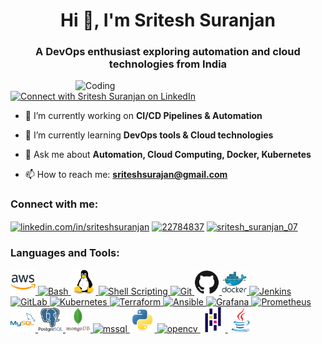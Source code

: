 <h1 align="center">Hi 👋, I'm Sritesh Suranjan</h1>
<h3 align="center">A DevOps enthusiast exploring automation and cloud technologies from India</h3>
<img align="right" alt="Coding" width="400" src="https://i.pinimg.com/originals/e8/f4/53/e8f453469a3ec97ecd354df465d73913.gif">

<p align="left">  
    <a href="https://www.linkedin.com/in/sriteshsuranjan" target="_blank">
        <img src="https://img.shields.io/badge/Connect%20with%20me-LinkedIn-blue?style=for-the-badge&logo=linkedin" alt="Connect with Sritesh Suranjan on LinkedIn">
    </a>  
</p>

- 🔭 I’m currently working on **CI/CD Pipelines & Automation**  

- 🌱 I’m currently learning **DevOps tools & Cloud technologies**  

- 💬 Ask me about **Automation, Cloud Computing, Docker, Kubernetes**  

- 📫 How to reach me: **sriteshsurajan@gmail.com**  

<h3 align="left">Connect with me:</h3>
<p align="left">
<a href="https://linkedin.com/in/linkedin.com/in/sriteshsuranjan" target="blank"><img align="center" src="https://raw.githubusercontent.com/rahuldkjain/github-profile-readme-generator/master/src/images/icons/Social/linked-in-alt.svg" alt="linkedin.com/in/sriteshsuranjan" height="30" width="40" /></a>
<a href="https://stackoverflow.com/users/22784837" target="blank"><img align="center" src="https://raw.githubusercontent.com/rahuldkjain/github-profile-readme-generator/master/src/images/icons/Social/stack-overflow.svg" alt="22784837" height="30" width="40" /></a>
<a href="https://instagram.com/sritesh_suranjan_07" target="blank"><img align="center" src="https://raw.githubusercontent.com/rahuldkjain/github-profile-readme-generator/master/src/images/icons/Social/instagram.svg" alt="sritesh_suranjan_07" height="30" width="40" /></a>
</p>

<h3 align="left">Languages and Tools:</h3>
<p align="left">
    <!-- AWS -->
    <a href="https://aws.amazon.com" target="_blank" rel="noreferrer">
        <img src="https://raw.githubusercontent.com/devicons/devicon/master/icons/amazonwebservices/amazonwebservices-original-wordmark.svg" alt="AWS" width="40" height="40"/>
    </a>
    <!-- Bash -->
    <a href="https://www.gnu.org/software/bash/" target="_blank" rel="noreferrer">
        <img src="https://www.vectorlogo.zone/logos/gnu_bash/gnu_bash-icon.svg" alt="Bash" width="40" height="40"/>
    </a>
    <!-- Linux -->
    <a href="https://www.linux.org/" target="_blank" rel="noreferrer">
        <img src="https://raw.githubusercontent.com/devicons/devicon/master/icons/linux/linux-original.svg" alt="Linux" width="40" height="40"/>
    </a>
    <!-- Shell Scripting -->
    <a href="https://en.wikipedia.org/wiki/Shell_script" target="_blank" rel="noreferrer">
        <img src="https://upload.wikimedia.org/wikipedia/commons/8/82/Gnu-bash-logo.svg" alt="Shell Scripting" width="40" height="40"/>
    </a>
    <!-- Git -->
    <a href="https://git-scm.com/" target="_blank" rel="noreferrer">
        <img src="https://www.vectorlogo.zone/logos/git-scm/git-scm-icon.svg" alt="Git" width="40" height="40"/>
    </a>
    <!-- GitHub -->
    <a href="https://github.com/" target="_blank" rel="noreferrer">
        <img src="https://raw.githubusercontent.com/devicons/devicon/master/icons/github/github-original.svg" alt="GitHub" width="40" height="40"/>
    </a>
    <!-- Docker -->
    <a href="https://www.docker.com/" target="_blank" rel="noreferrer">
        <img src="https://raw.githubusercontent.com/devicons/devicon/master/icons/docker/docker-original-wordmark.svg" alt="Docker" width="40" height="40"/>
    </a>
    <!-- Jenkins -->
    <a href="https://www.jenkins.io" target="_blank" rel="noreferrer">
        <img src="https://www.vectorlogo.zone/logos/jenkins/jenkins-icon.svg" alt="Jenkins" width="40" height="40"/>
    </a>
    <!-- GitLab -->
    <a href="https://gitlab.com/" target="_blank" rel="noreferrer">
        <img src="https://www.vectorlogo.zone/logos/gitlab/gitlab-icon.svg" alt="GitLab" width="40" height="40"/>
    </a>
    <!-- Kubernetes -->
    <a href="https://kubernetes.io" target="_blank" rel="noreferrer">
        <img src="https://www.vectorlogo.zone/logos/kubernetes/kubernetes-icon.svg" alt="Kubernetes" width="40" height="40"/>
    </a>
    <!-- Terraform -->
    <a href="https://www.terraform.io/" target="_blank" rel="noreferrer">
        <img src="https://www.vectorlogo.zone/logos/terraformio/terraformio-icon.svg" alt="Terraform" width="40" height="40"/>
    </a>
    <!-- Ansible -->
    <a href="https://www.ansible.com/" target="_blank" rel="noreferrer">
        <img src="https://www.vectorlogo.zone/logos/ansible/ansible-icon.svg" alt="Ansible" width="40" height="40"/>
    </a>
    <!-- Grafana -->
    <a href="https://grafana.com" target="_blank" rel="noreferrer">
        <img src="https://www.vectorlogo.zone/logos/grafana/grafana-icon.svg" alt="Grafana" width="40" height="40"/>
    </a>
    <!-- Prometheus -->
    <a href="https://prometheus.io/" target="_blank" rel="noreferrer">
        <img src="https://www.vectorlogo.zone/logos/prometheusio/prometheusio-icon.svg" alt="Prometheus" width="40" height="40"/>
    </a>
    <!-- MySQL -->
    <a href="https://www.mysql.com/" target="_blank" rel="noreferrer">
        <img src="https://raw.githubusercontent.com/devicons/devicon/master/icons/mysql/mysql-original-wordmark.svg" alt="MySQL" width="40" height="40"/>
    </a>
    <!-- PostgreSQL -->
    <a href="https://www.postgresql.org" target="_blank" rel="noreferrer">
        <img src="https://raw.githubusercontent.com/devicons/devicon/master/icons/postgresql/postgresql-original-wordmark.svg" alt="PostgreSQL" width="40" height="40"/>
    </a>
    <!-- MongoDB -->
    <a href="https://www.mongodb.com/" target="_blank" rel="noreferrer"> 
        <img src="https://raw.githubusercontent.com/devicons/devicon/master/icons/mongodb/mongodb-original-wordmark.svg" alt="mongodb" width="40" height="40"/> 
    </a> 
    <!-- MS SQL Server -->
    <a href="https://www.microsoft.com/en-us/sql-server" target="_blank" rel="noreferrer"> 
        <img src="https://www.svgrepo.com/show/303229/microsoft-sql-server-logo.svg" alt="mssql" width="40" height="40"/> 
    </a>
    <!-- Python -->
    <a href="https://www.python.org" target="_blank" rel="noreferrer">
        <img src="https://raw.githubusercontent.com/devicons/devicon/master/icons/python/python-original.svg" alt="Python" width="40" height="40"/>
    </a>
    <!-- OpenCV -->
    <a href="https://opencv.org/" target="_blank" rel="noreferrer"> 
        <img src="https://www.vectorlogo.zone/logos/opencv/opencv-icon.svg" alt="opencv" width="40" height="40"/> 
    </a> 
    <!-- Pandas -->
    <a href="https://pandas.pydata.org/" target="_blank" rel="noreferrer"> 
        <img src="https://raw.githubusercontent.com/devicons/devicon/2ae2a900d2f041da66e950e4d48052658d850630/icons/pandas/pandas-original.svg" alt="pandas" width="40" height="40"/> 
    </a> 
    <!-- Java -->
    <a href="https://www.java.com/" target="_blank" rel="noreferrer">
        <img src="https://raw.githubusercontent.com/devicons/devicon/master/icons/java/java-original.svg" alt="Java" width="40" height="40"/>
    </a>
    

</p>

<!--
<p><img align="left" src="https://github-readme-stats.vercel.app/api/top-langs?username=sriteshsuranjan&show_icons=true&locale=en&layout=compact" alt="sriteshsuranjan" /></p>

<p>&nbsp;<img align="center" src="https://github-readme-stats.vercel.app/api?username=sriteshsuranjan&show_icons=true&locale=en" alt="sriteshsuranjan" /></p>

<p><img align="center" src="https://github-readme-streak-stats.herokuapp.com/?user=sriteshsuranjan&" alt="sriteshsuranjan" /></p>
-->
